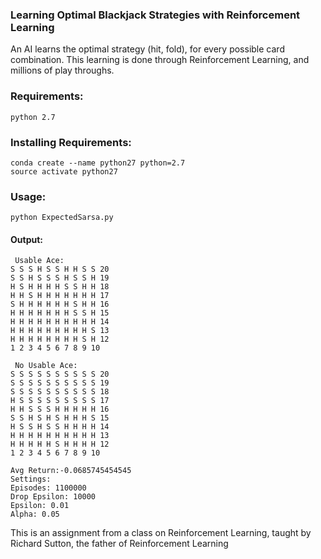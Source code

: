 ### Learning Optimal Blackjack Strategies with Reinforcement Learning


An AI learns the optimal strategy (hit, fold), for every possible card combination.
This learning is done through Reinforcement Learning, and millions of play throughs. 

### Requirements:
```
python 2.7
```

### Installing Requirements:
```
conda create --name python27 python=2.7
source activate python27
```

### Usage:
```
python ExpectedSarsa.py
```

#### Output:
```
 Usable Ace:
S S S H S S H H S S 20
S S H S S S H S S H 19
H S H H H H S S H H 18
H H S H H H H H H H 17
S H H H H H H S H H 16
H H H H H H H S S H 15
H H H H H H H H H H 14
H H H H H H H H H S 13
H H H H H H H H S H 12
1 2 3 4 5 6 7 8 9 10

 No Usable Ace:
S S S S S S S S S S 20
S S S S S S S S S S 19
S S S S S S S S S S 18
H S S S S S S S S S 17
H H S S S H H H H H 16
S S H S H S H H H S 15
H S S H S S H H H H 14
H H H H H H H H H H 13
H H H H H S H H H H 12
1 2 3 4 5 6 7 8 9 10

Avg Return:-0.0685745454545
Settings:
Episodes: 1100000
Drop Epsilon: 10000
Epsilon: 0.01
Alpha: 0.05
```

This is an assignment from a class on Reinforcement Learning, taught by Richard Sutton, the father of Reinforcement Learning
